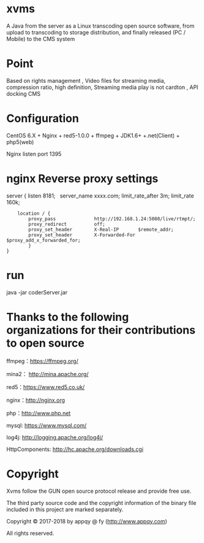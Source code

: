 # xvms
 A Java from the server as a Linux transcoding open source software, from upload to transcoding to storage distribution, and finally released (PC / Mobile) to the CMS system

# Point
Based on rights management , Video files for streaming media, compression ratio, high definition, Streaming media play is not cardton , API docking CMS

# Configuration
CentOS 6.X + Nginx + red5-1.0.0 + ffmpeg + JDK1.6+ +.net(Client) + php5(web)

Nginx listen port 1395

# nginx Reverse proxy settings
server 
	{
    	listen          8181;
    	server_name xxxx.com;
        limit_rate_after 3m;
        limit_rate 160k;

    	location / {
        	proxy_pass              http://192.168.1.24:5080/live/rtmpt/;
        	proxy_redirect          off;
        	proxy_set_header        X-Real-IP       $remote_addr;
        	proxy_set_header        X-Forwarded-For $proxy_add_x_forwarded_for;
        	}
	}
 
 
 # run
 java -jar coderServer.jar


# Thanks to the following organizations for their contributions to open source
ffmpeg：https://ffmpeg.org/

mina2： http://mina.apache.org/

red5：https://www.red5.co.uk/

nginx：http://nginx.org

php：http://www.php.net

mysql: https://www.mysql.com/

log4j: http://logging.apache.org/log4j/

HttpComponents: http://hc.apache.org/downloads.cgi

# Copyright

Xvms follow the GUN open source protocol release and provide free use.

The third party source code and the copyright information of the binary file included in this project are marked separately.

Copyright © 2017-2018 by appqy @ fy (http://www.appqy.com)

All rights reserved.
